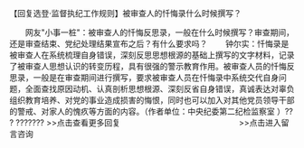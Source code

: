 【回复选登·监督执纪工作规则】被审查人的忏悔录什么时候撰写？











　　网友"小事一桩"：被审查人的忏悔反思录，一般在什么时候撰写？审查期间，还是审查结束、党纪处理结果宣布之后？有什么要求吗？
　　钟尔实：忏悔录是被审查人在系统梳理自身错误，深刻反思思想根源的基础上撰写的文字材料，记录了被审查人思想认识的转变历程，具有很强的警示教育作用。被审查人员的忏悔反思录，一般是在审查期间进行撰写，要求被审查人员在忏悔录中系统交代自身问题，全面查找原因动机、认真剖析思想根源、深刻反省自身错误，真诚表达对辜负组织教育培养、对党的事业造成损害的悔恨，同时也可以加入对其他党员领导干部的警戒、对家人的愧疚等方面的内容。（作者单位：中央纪委第二纪检监察室
）?? ? ???????
\>\>点击查看更多回复　　　　　　　　　　　　　　　\>\>点击进入留言咨询

